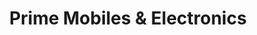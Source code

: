 ---
title: "Prime Mobiles & Electronics"
url: /kattappana/prime-mobiles-und-electronics/
shop: Handy
---